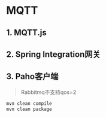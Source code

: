 # MQTT

## 1. MQTT.js

## 2. Spring Integration网关

## 3. Paho客户端

> Rabbitmq不支持qos=2


```bash
mvn clean compile
mvn clean package
```